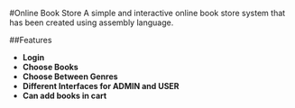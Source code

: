 #Online Book Store
A simple and interactive online book store system that has been created using assembly language.

##Features
* **Login**
* **Choose Books**
* **Choose Between Genres**
* **Different Interfaces for ADMIN and USER**
* **Can add books in cart**
